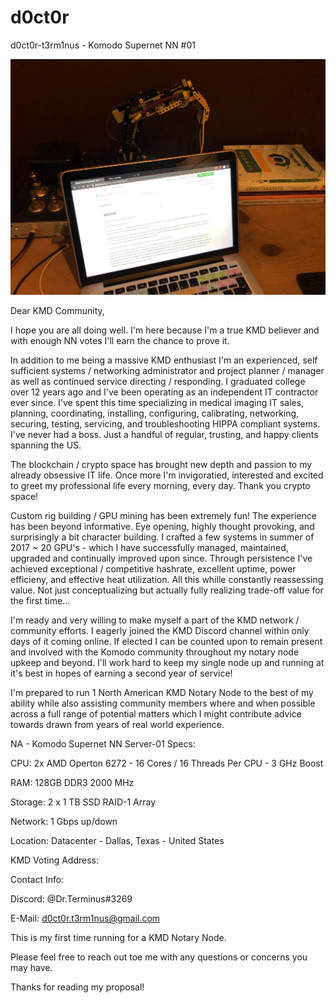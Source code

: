 # d0ct0r
d0ct0r-t3rm1nus - Komodo Supernet NN #01

![alt text](https://github.com/d0ct0r-t3rm1nus/d0ct0r/blob/master/d0ct0r-01.jpg)

Dear KMD Community,

I hope you are all doing well. I'm here because I'm a true KMD believer and with enough NN votes I'll earn the chance to prove it.

In addition to me being a massive KMD enthusiast I'm an experienced, self sufficient systems / networking administrator and project planner / manager as well as continued service directing / responding. I graduated college over 12 years ago and I've been operating as an independent IT contractor ever since. I've spent this time specializing in medical imaging IT sales, planning, coordinating, installing, configuring, calibrating, networking, securing, testing, servicing, and troubleshooting HIPPA compliant systems. I've never had a boss. Just a handful of regular, trusting, and happy clients spanning the US.

The blockchain / crypto space has brought new depth and passion to my already obsessive IT life. Once more I'm invigoratied, interested and excited to greet my professional life every morning, every day. Thank you crypto space!

Custom rig building / GPU mining has been extremely fun! The experience has been beyond informative. Eye opening, highly thought provoking, and surprisingly a bit character building. I crafted a few systems in summer of 2017 ~ 20 GPU's - which I have successfully managed, maintained, upgraded and continually improved upon since. Through persistence I've achieved exceptional / competitive hashrate, excellent uptime, power efficieny, and effective heat utilization. All this whille constantly reassessing value. Not just conceptualizing but actually fully realizing trade-off value for the first time...

I'm ready and very willing to make myself a part of the KMD network / community efforts. I eagerly joined the KMD Discord channel within only days of it coming online. If elected I can be counted upon to remain present and involved with the Komodo community throughout my notary node upkeep and beyond. I'll work hard to keep my single node up and running at it's best in hopes of earning a second year of service!

I'm prepared to run 1 North American KMD Notary Node to the best of my ability while also assisting community members where and when possible across a full range of potential matters which I might contribute advice towards drawn from years of real world experience.


NA - Komodo Supernet NN Server-01 Specs:


CPU: 2x AMD Operton 6272 - 16 Cores / 16 Threads Per CPU - 3 GHz Boost

RAM: 128GB DDR3 2000 MHz

Storage: 2 x 1 TB SSD RAID-1 Array

Network: 1 Gbps up/down

Location:	Datacenter - Dallas, Texas - United States


KMD Voting Address:


Contact Info:

Discord: @Dr.Terminus#3269

E-Mail: d0ct0r.t3rm1nus@gmail.com


This is my first time running for a KMD Notary Node.

Please feel free to reach out toe me with any questions or concerns you may have.

Thanks for reading my proposal!
